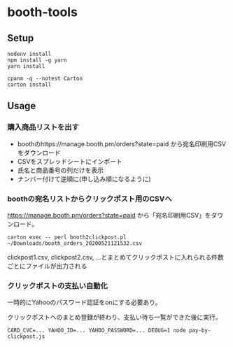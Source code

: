 # booth-tools

## Setup
```
nodenv install
npm install -g yarn
yarn install
```

```
cpanm -q --notest Carton
carton install
```

## Usage

### 購入商品リストを出す
- boothのhttps://manage.booth.pm/orders?state=paid から宛名印刷用CSVをダウンロード
- CSVをスプレッドシートにインポート
- 氏名と商品番号の列だけを表示
- ナンバー付けて逆順に(申し込み順になるように)

### boothの宛名リストからクリックポスト用のCSVへ
https://manage.booth.pm/orders?state=paid から「宛名印刷用CSV」をダウンロード。

```
carton exec -- perl booth2clickpost.pl ~/Downloads/booth_orders_20200521121532.csv
```

clickpost1.csv, clickpost2.csv, ...とまとめてクリックポストに入れられる件数ごとにファイルが出力される

### クリックポストの支払い自動化
一時的にYahooのパスワード認証をonにする必要あり。

クリックポストへのまとめ登録が終わり、支払い待ち一覧ができた後に実行。

```
CARD_CVC=... YAHOO_ID=... YAHOO_PASSWORD=... DEBUG=1 node pay-by-clickpost.js
```
